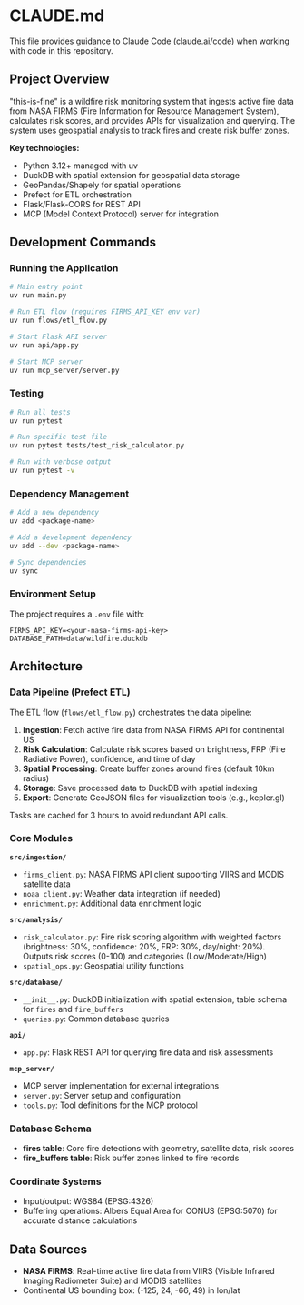 # CLAUDE.md

This file provides guidance to Claude Code (claude.ai/code) when working with code in this repository.

## Project Overview

"this-is-fine" is a wildfire risk monitoring system that ingests active fire data from NASA FIRMS (Fire Information for Resource Management System), calculates risk scores, and provides APIs for visualization and querying. The system uses geospatial analysis to track fires and create risk buffer zones.

**Key technologies:**
- Python 3.12+ managed with uv
- DuckDB with spatial extension for geospatial data storage
- GeoPandas/Shapely for spatial operations
- Prefect for ETL orchestration
- Flask/Flask-CORS for REST API
- MCP (Model Context Protocol) server for integration

## Development Commands

### Running the Application
```bash
# Main entry point
uv run main.py

# Run ETL flow (requires FIRMS_API_KEY env var)
uv run flows/etl_flow.py

# Start Flask API server
uv run api/app.py

# Start MCP server
uv run mcp_server/server.py
```

### Testing
```bash
# Run all tests
uv run pytest

# Run specific test file
uv run pytest tests/test_risk_calculator.py

# Run with verbose output
uv run pytest -v
```

### Dependency Management
```bash
# Add a new dependency
uv add <package-name>

# Add a development dependency
uv add --dev <package-name>

# Sync dependencies
uv sync
```

### Environment Setup
The project requires a `.env` file with:
```
FIRMS_API_KEY=<your-nasa-firms-api-key>
DATABASE_PATH=data/wildfire.duckdb
```

## Architecture

### Data Pipeline (Prefect ETL)
The ETL flow (`flows/etl_flow.py`) orchestrates the data pipeline:
1. **Ingestion**: Fetch active fire data from NASA FIRMS API for continental US
2. **Risk Calculation**: Calculate risk scores based on brightness, FRP (Fire Radiative Power), confidence, and time of day
3. **Spatial Processing**: Create buffer zones around fires (default 10km radius)
4. **Storage**: Save processed data to DuckDB with spatial indexing
5. **Export**: Generate GeoJSON files for visualization tools (e.g., kepler.gl)

Tasks are cached for 3 hours to avoid redundant API calls.

### Core Modules

**`src/ingestion/`**
- `firms_client.py`: NASA FIRMS API client supporting VIIRS and MODIS satellite data
- `noaa_client.py`: Weather data integration (if needed)
- `enrichment.py`: Additional data enrichment logic

**`src/analysis/`**
- `risk_calculator.py`: Fire risk scoring algorithm with weighted factors (brightness: 30%, confidence: 20%, FRP: 30%, day/night: 20%). Outputs risk scores (0-100) and categories (Low/Moderate/High)
- `spatial_ops.py`: Geospatial utility functions

**`src/database/`**
- `__init__.py`: DuckDB initialization with spatial extension, table schema for `fires` and `fire_buffers`
- `queries.py`: Common database queries

**`api/`**
- `app.py`: Flask REST API for querying fire data and risk assessments

**`mcp_server/`**
- MCP server implementation for external integrations
- `server.py`: Server setup and configuration
- `tools.py`: Tool definitions for the MCP protocol

### Database Schema
- **fires table**: Core fire detections with geometry, satellite data, risk scores
- **fire_buffers table**: Risk buffer zones linked to fire records

### Coordinate Systems
- Input/output: WGS84 (EPSG:4326)
- Buffering operations: Albers Equal Area for CONUS (EPSG:5070) for accurate distance calculations

## Data Sources
- **NASA FIRMS**: Real-time active fire data from VIIRS (Visible Infrared Imaging Radiometer Suite) and MODIS satellites
- Continental US bounding box: (-125, 24, -66, 49) in lon/lat
